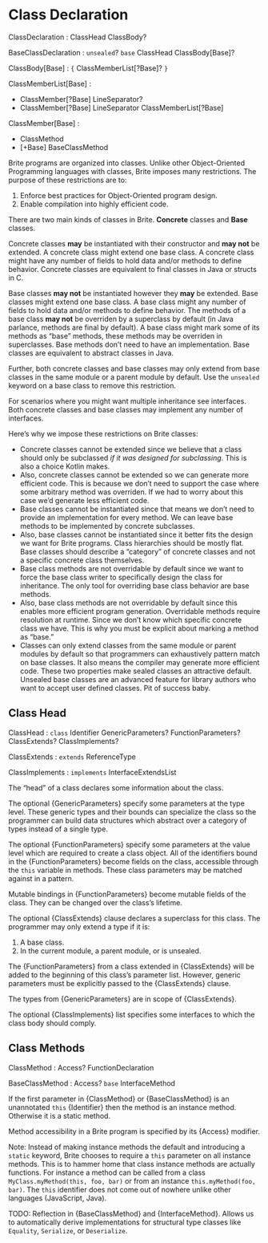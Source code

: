 # Class Declaration

ClassDeclaration : ClassHead ClassBody?

BaseClassDeclaration : `unsealed`? `base` ClassHead ClassBody[Base]?

ClassBody[Base] : `{` ClassMemberList[?Base]? `}`

ClassMemberList[Base] :
  - ClassMember[?Base] LineSeparator?
  - ClassMember[?Base] LineSeparator ClassMemberList[?Base]

ClassMember[Base] :
  - ClassMethod
  - [+Base] BaseClassMethod

Brite programs are organized into classes. Unlike other Object-Oriented Programming languages with classes, Brite imposes many restrictions. The purpose of these restrictions are to:

1. Enforce best practices for Object-Oriented program design.
2. Enable compilation into highly efficient code.

There are two main kinds of classes in Brite. **Concrete** classes and **Base** classes.

Concrete classes **may** be instantiated with their constructor and **may not** be extended. A concrete class might extend one base class. A concrete class might have any number of fields to hold data and/or methods to define behavior. Concrete classes are equivalent to final classes in Java or structs in C.

Base classes **may not** be instantiated however they **may** be extended. Base classes might extend one base class. A base class might any number of fields to hold data and/or methods to define behavior. The methods of a base class **may not** be overriden by a superclass by default (in Java parlance, methods are final by default). A base class might mark some of its methods as “base” methods, these methods may be overriden in superclasses. Base methods don’t need to have an implementation. Base classes are equivalent to abstract classes in Java.

Further, both concrete classes and base classes may only extend from base classes in the same module or a parent module by default. Use the `unsealed` keyword on a base class to remove this restriction.

For scenarios where you might want multiple inheritance see interfaces. Both concrete classes and base classes may implement any number of interfaces.

Here’s why we impose these restrictions on Brite classes:

- Concrete classes cannot be extended since we believe that a class should only be subclassed *if it was designed for subclassing*. This is also a choice Kotlin makes.
- Also, concrete classes cannot be extended so we can generate more efficient code. This is because we don’t need to support the case where some arbitrary method was overriden. If we had to worry about this case we’d generate less efficient code.
- Base classes cannot be instantiated since that means we don’t need to provide an implementation for every method. We can leave base methods to be implemented by concrete subclasses.
- Also, base classes cannot be instantiated since it better fits the design we want for Brite programs. Class hierarchies should be mostly flat. Base classes should describe a “category” of concrete classes and not a specific concrete class themselves.
- Base class methods are not overridable by default since we want to force the base class writer to specifically design the class for inheritance. The only tool for overriding base class behavior are base methods.
- Also, base class methods are not overridable by default since this enables more efficient program generation. Overridable methods require resolution at runtime. Since we don’t know which specific concrete class we have. This is why you must be explicit about marking a method as “base.”
- Classes can only extend classes from the same module or parent modules by default so that programmers can exhaustively pattern match on base classes. It also means the compiler may generate more efficient code. These two properties make sealed classes an attractive default. Unsealed base classes are an advanced feature for library authors who want to accept user defined classes. Pit of success baby.

## Class Head

ClassHead : `class` Identifier GenericParameters? FunctionParameters? ClassExtends? ClassImplements?

ClassExtends : `extends` ReferenceType

ClassImplements : `implements` InterfaceExtendsList

The “head” of a class declares some information about the class.

The optional {GenericParameters} specify some parameters at the type level. These generic types and their bounds can specialize the class so the programmer can build data structures which abstract over a category of types instead of a single type.

The optional {FunctionParameters} specify some parameters at the value level which are required to create a class object. All of the identifiers bound in the {FunctionParameters} become fields on the class, accessible through the `this` variable in methods. These class parameters may be matched against in a pattern.

Mutable bindings in {FunctionParameters} become mutable fields of the class. They can be changed over the class’s lifetime.

The optional {ClassExtends} clause declares a superclass for this class. The programmer may only extend a type if it is:

1. A base class.
2. In the current module, a parent module, or is unsealed.

The {FunctionParameters} from a class extended in {ClassExtends} will be added to the beginning of this class’s parameter list. However, generic parameters must be explicitly passed to the {ClassExtends} clause.

The types from {GenericParameters} are in scope of {ClassExtends}.

The optional {ClassImplements} list specifies some interfaces to which the class body should comply.

## Class Methods

ClassMethod : Access? FunctionDeclaration

BaseClassMethod : Access? `base` InterfaceMethod

If the first parameter in {ClassMethod} or {BaseClassMethod} is an unannotated `this` {Identifier} then the method is an instance method. Otherwise it is a static method.

Method accessibility in a Brite program is specified by its {Access} modifier.

Note: Instead of making instance methods the default and introducing a `static` keyword, Brite chooses to require a `this` parameter on all instance methods. This is to hammer home that class instance methods are actually functions. For instance a method can be called from a class `MyClass.myMethod(this, foo, bar)` or from an instance `this.myMethod(foo, bar)`. The `this` identifier does not come out of nowhere unlike other languages (JavaScript, Java).

TODO: Reflection in {BaseClassMethod} and {InterfaceMethod}. Allows us to automatically derive implementations for structural type classes like `Equality`, `Serialize`, or `Deserialize`.
